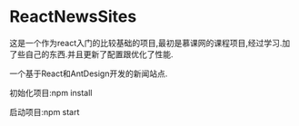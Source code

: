 # ReactNewsSites

这是一个作为react入门的比较基础的项目,最初是慕课网的课程项目,经过学习.加了些自己的东西.并且更新了配置跟优化了性能.

一个基于React和AntDesign开发的新闻站点.

初始化项目:npm install

启动项目:npm start
